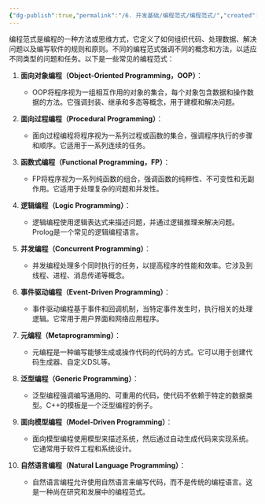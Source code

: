 ```yaml
---
{"dg-publish":true,"permalink":"/6. 开发基础/编程范式/编程范式/","created":"2023-09-16T00:53:21.972+08:00","updated":"2024-02-28T11:55:21.489+08:00"}
---
```


编程范式是编程的一种方法或思维方式，它定义了如何组织代码、处理数据、解决问题以及编写软件的规则和原则。不同的编程范式强调不同的概念和方法，以适应不同类型的问题和任务。以下是一些常见的编程范式：

1. **面向对象编程（Object-Oriented Programming，OOP）**：
   - OOP将程序视为一组相互作用的对象的集合，每个对象包含数据和操作数据的方法。它强调封装、继承和多态等概念，用于建模和解决问题。

2. **面向过程编程（Procedural Programming）**：
   - 面向过程编程将程序视为一系列过程或函数的集合，强调程序执行的步骤和顺序。它适用于一系列连续的任务。

3. **函数式编程（Functional Programming，FP）**：
   - FP将程序视为一系列纯函数的组合，强调函数的纯粹性、不可变性和无副作用。它适用于处理复杂的问题和并发性。

4. **逻辑编程（Logic Programming）**：
   - 逻辑编程使用逻辑表达式来描述问题，并通过逻辑推理来解决问题。Prolog是一个常见的逻辑编程语言。

5. **并发编程（Concurrent Programming）**：
   - 并发编程处理多个同时执行的任务，以提高程序的性能和效率。它涉及到线程、进程、消息传递等概念。

6. **事件驱动编程（Event-Driven Programming）**：
   - 事件驱动编程基于事件和回调机制，当特定事件发生时，执行相关的处理逻辑。它常用于用户界面和网络应用程序。

7. **元编程（Metaprogramming）**：
   - 元编程是一种编写能够生成或操作代码的代码的方式。它可以用于创建代码生成器、自定义DSL等。

8. **泛型编程（Generic Programming）**：
   - 泛型编程强调编写通用的、可重用的代码，使代码不依赖于特定的数据类型。C++的模板是一个泛型编程的例子。

9. **面向模型编程（Model-Driven Programming）**：
   - 面向模型编程使用模型来描述系统，然后通过自动生成代码来实现系统。它通常用于软件工程和系统设计。

10. **自然语言编程（Natural Language Programming）**：
    - 自然语言编程允许使用自然语言来编写代码，而不是传统的编程语言。这是一种尚在研究和发展中的编程范式。